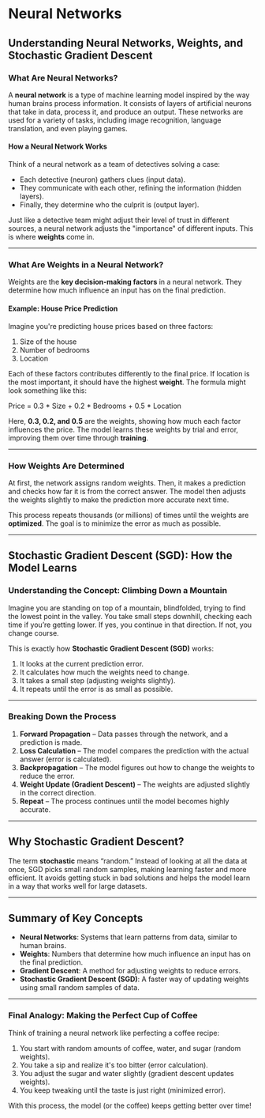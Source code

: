# Neural Networks

## Understanding Neural Networks, Weights, and Stochastic Gradient Descent

### What Are Neural Networks?

A **neural network** is a type of machine learning model inspired by the way human brains process information. It consists of layers of artificial neurons that take in data, process it, and produce an output. These networks are used for a variety of tasks, including image recognition, language translation, and even playing games.

#### How a Neural Network Works

Think of a neural network as a team of detectives solving a case:

- Each detective (neuron) gathers clues (input data).
- They communicate with each other, refining the information (hidden layers).
- Finally, they determine who the culprit is (output layer).

Just like a detective team might adjust their level of trust in different sources, a neural network adjusts the "importance" of different inputs. This is where **weights** come in.

---

### What Are Weights in a Neural Network?

Weights are the **key decision-making factors** in a neural network. They determine how much influence an input has on the final prediction.

#### Example: House Price Prediction

Imagine you're predicting house prices based on three factors:

1. Size of the house  
2. Number of bedrooms  
3. Location  

Each of these factors contributes differently to the final price. If location is the most important, it should have the highest **weight**. The formula might look something like this:

Price = 0.3 * Size + 0.2 * Bedrooms + 0.5 * Location


Here, **0.3, 0.2, and 0.5** are the weights, showing how much each factor influences the price. The model learns these weights by trial and error, improving them over time through **training**.

---

### How Weights Are Determined

At first, the network assigns random weights. Then, it makes a prediction and checks how far it is from the correct answer. The model then adjusts the weights slightly to make the prediction more accurate next time.

This process repeats thousands (or millions) of times until the weights are **optimized**. The goal is to minimize the error as much as possible.

---

## Stochastic Gradient Descent (SGD): How the Model Learns

### Understanding the Concept: Climbing Down a Mountain

Imagine you are standing on top of a mountain, blindfolded, trying to find the lowest point in the valley. You take small steps downhill, checking each time if you’re getting lower. If yes, you continue in that direction. If not, you change course.

This is exactly how **Stochastic Gradient Descent (SGD)** works:

1. It looks at the current prediction error.  
2. It calculates how much the weights need to change.  
3. It takes a small step (adjusting weights slightly).  
4. It repeats until the error is as small as possible.

---

### Breaking Down the Process

1. **Forward Propagation** – Data passes through the network, and a prediction is made.  
2. **Loss Calculation** – The model compares the prediction with the actual answer (error is calculated).  
3. **Backpropagation** – The model figures out how to change the weights to reduce the error.  
4. **Weight Update (Gradient Descent)** – The weights are adjusted slightly in the correct direction.  
5. **Repeat** – The process continues until the model becomes highly accurate.

---

## Why Stochastic Gradient Descent?

The term **stochastic** means “random.” Instead of looking at all the data at once, SGD picks small random samples, making learning faster and more efficient. It avoids getting stuck in bad solutions and helps the model learn in a way that works well for large datasets.

---

## Summary of Key Concepts

- **Neural Networks**: Systems that learn patterns from data, similar to human brains.  
- **Weights**: Numbers that determine how much influence an input has on the final prediction.  
- **Gradient Descent**: A method for adjusting weights to reduce errors.  
- **Stochastic Gradient Descent (SGD)**: A faster way of updating weights using small random samples of data.

---

### Final Analogy: Making the Perfect Cup of Coffee

Think of training a neural network like perfecting a coffee recipe:

1. You start with random amounts of coffee, water, and sugar (random weights).  
2. You take a sip and realize it's too bitter (error calculation).  
3. You adjust the sugar and water slightly (gradient descent updates weights).  
4. You keep tweaking until the taste is just right (minimized error).

With this process, the model (or the coffee) keeps getting better over time!
